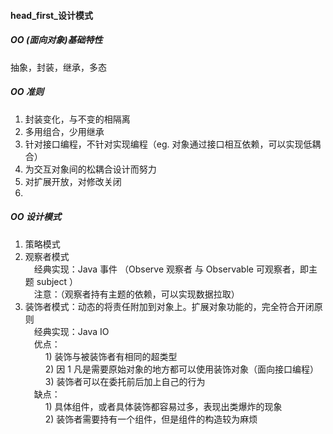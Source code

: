 #### head_first_设计模式  

##### OO (面向对象)基础特性  
抽象，封装，继承，多态  

##### OO 准则  
1. 封装变化，与不变的相隔离  
2. 多用组合，少用继承  
3. 针对接口编程，不针对实现编程（eg. 对象通过接口相互依赖，可以实现低耦合） 
4. 为交互对象间的松耦合设计而努力  
5. 对扩展开放，对修改关闭  
6.

##### OO 设计模式  
1. 策略模式  
2. 观察者模式  
 &emsp;经典实现：Java 事件 （Observe 观察者 与 Observable 可观察者，即主题 subject ）  
 &emsp;注意：（观察者持有主题的依赖，可以实现数据拉取）
3. 装饰者模式：动态的将责任附加到对象上。扩展对象功能的，完全符合开闭原则  
 &emsp;经典实现：Java IO  
 &emsp;优点：  
 &emsp;&emsp; 1) 装饰与被装饰者有相同的超类型   
 &emsp;&emsp; 2) 因 1 凡是需要原始对象的地方都可以使用装饰对象（面向接口编程）  
 &emsp;&emsp; 3) 装饰者可以在委托前后加上自己的行为  
 &emsp;缺点：  
 &emsp;&emsp; 1) 具体组件，或者具体装饰都容易过多，表现出类爆炸的现象  
 &emsp;&emsp; 2) 装饰者需要持有一个组件，但是组件的构造较为麻烦  
